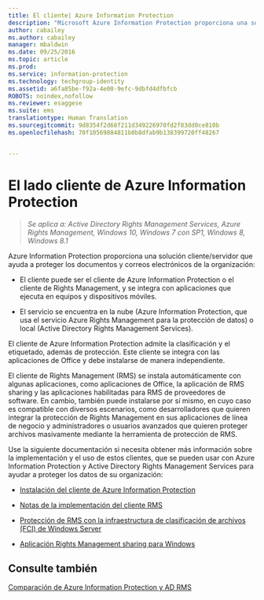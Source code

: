 ```yaml
---
title: El cliente| Azure Information Protection
description: "Microsoft Azure Information Protection proporciona una solución cliente/servidor que ayuda a proteger los datos de la organización. El cliente (el cliente de Azure Information Protection o el cliente de Rights Management) se integra con aplicaciones que ejecuta en equipos y dispositivos móviles."
author: cabailey
ms.author: cabailey
manager: mbaldwin
ms.date: 09/25/2016
ms.topic: article
ms.prod: 
ms.service: information-protection
ms.technology: techgroup-identity
ms.assetid: a6fa85be-f92a-4e00-9efc-9dbfd4dfbfcb
ROBOTS: noindex,nofollow
ms.reviewer: esaggese
ms.suite: ems
translationtype: Human Translation
ms.sourcegitcommit: 9d8354f2d68f211d349226970fd2f83dd0ce810b
ms.openlocfilehash: 70f10569884811b0b8dfab9b138399720ff48267


---
```


# <a name="the-client-side-of-azure-information-protection"></a>El lado cliente de Azure Information Protection

>*Se aplica a: Active Directory Rights Management Services, Azure Rights Management, Windows 10, Windows 7 con SP1, Windows 8, Windows 8.1*

Azure Information Protection proporciona una solución cliente/servidor que ayuda a proteger los documentos y correos electrónicos de la organización:

- El cliente puede ser el cliente de Azure Information Protection o el cliente de Rights Management, y se integra con aplicaciones que ejecuta en equipos y dispositivos móviles. 

- El servicio se encuentra en la nube (Azure Information Protection, que usa el servicio Azure Rights Management para la protección de datos) o local (Active Directory Rights Management Services). 

El cliente de Azure Information Protection admite la clasificación y el etiquetado, además de protección. Este cliente se integra con las aplicaciones de Office y debe instalarse de manera independiente.

El cliente de Rights Management (RMS) se instala automáticamente con algunas aplicaciones, como aplicaciones de Office, la aplicación de RMS sharing y las aplicaciones habilitadas para RMS de proveedores de software. En cambio, también puede instalarse por sí mismo, en cuyo caso es compatible con diversos escenarios, como desarrolladores que quieren integrar la protección de Rights Management en sus aplicaciones de línea de negocio y administradores o usuarios avanzados que quieren proteger archivos masivamente mediante la herramienta de protección de RMS.

Use la siguiente documentación si necesita obtener más información sobre la implementación y el uso de estos clientes, que se pueden usar con Azure Information Protection y Active Directory Rights Management Services para ayudar a proteger los datos de su organización:

- [Instalación del cliente de Azure Information Protection](info-protect-client.md)

- [Notas de la implementación del cliente RMS](client-deployment-notes.md)

- [Protección de RMS con la infraestructura de clasificación de archivos (FCI) de Windows Server](configure-fci.md)

- [Aplicación Rights Management sharing para Windows](sharing-app-windows.md)


## <a name="see-also"></a>Consulte también
[Comparación de Azure Information Protection y AD RMS](../understand-explore/compare-azure-rms-ad-rms.md)



<!--HONumber=Nov16_HO2-->



